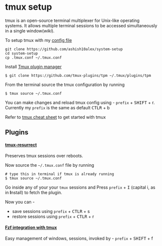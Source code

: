 # tmux setup 

tmux is an open-source terminal multiplexer for Unix-like operating systems. It allows multiple terminal sessions to be
accessed simultaneously in a single window(<i>wiki</i>).

To setup tmux with my [config file](https://github.com/ashish10alex/system-setup/blob/main/.tmux.conf) 

```
git clone https://github.com/ashish10alex/system-setup
cd system-setup 
cp .tmux.conf ~/.tmux.conf
```

Install [Tmux plugin manager](https://github.com/tmux-plugins/tpm)
```
$ git clone https://github.com/tmux-plugins/tpm ~/.tmux/plugins/tpm
```

From the terminal source the tmux configuration by running 
```
$ tmux source ~/.tmux.conf
```

You can make changes and reload tmux config using - `prefix` + <kbd>SHIFT</kbd> + r.  Currently my `prefix` is the same as default <kbd>CTLR</kbd> + b

Refer to [tmux cheat sheet](https://tmuxcheatsheet.com) to get started with tmux

## Plugins

#### [tmux-resurrect](https://github.com/tmux-plugins/tmux-resurrect) 

Preserves tmux sessions over reboots.

Now source the `~/.tmux.conf` file by running 

```
# type this in terminal if tmux is already running
$ tmux source ~/.tmux.conf
```

Go inside any of your your `tmux` sessions and Press `prefix` + <kbd>I</kbd> (capital i, as in **I**nstall) to fetch
the plugin. 

Now you can - 
 - save sessions using `prefix` + <kbd>CTLR</kbd> + s
 - restore sessions using `prefix` + <kbd>CTLR</kbd> + r


#### [Fzf integration with tmux](https://github.com/sainnhe/tmux-fzf)

Easy management of windows, sessions, invoked by - `prefix` + <kbd>SHIFT</kbd> + f

